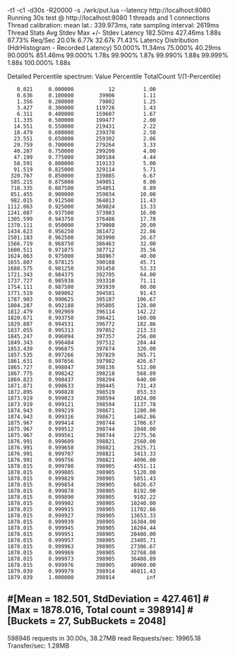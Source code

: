 -t1 -c1 -d30s -R20000 -s ./wrk/put.lua --latency http://localhost:8080
Running 30s test @ http://localhost:8080
  1 threads and 1 connections
  Thread calibration: mean lat.: 339.973ms, rate sampling interval: 2619ms
  Thread Stats   Avg      Stdev     Max   +/- Stdev
    Latency   182.50ms  427.46ms   1.88s    87.73%
    Req/Sec    20.01k     6.77k   32.67k    71.43%
  Latency Distribution (HdrHistogram - Recorded Latency)
 50.000%   11.34ms
 75.000%   40.29ms
 90.000%  851.46ms
 99.000%    1.78s 
 99.900%    1.87s 
 99.990%    1.88s 
 99.999%    1.88s 
100.000%    1.88s 

  Detailed Percentile spectrum:
       Value   Percentile   TotalCount 1/(1-Percentile)

       0.021     0.000000           12         1.00
       0.636     0.100000        39906         1.11
       1.356     0.200000        79802         1.25
       3.427     0.300000       119726         1.43
       6.311     0.400000       159607         1.67
      11.335     0.500000       199477         2.00
      14.551     0.550000       219431         2.22
      18.479     0.600000       239370         2.50
      23.551     0.650000       259302         2.86
      29.759     0.700000       279264         3.33
      40.287     0.750000       299200         4.00
      47.199     0.775000       309184         4.44
      58.591     0.800000       319133         5.00
      91.519     0.825000       329114         5.71
     320.767     0.850000       339085         6.67
     585.215     0.875000       349051         8.00
     718.335     0.887500       354051         8.89
     851.455     0.900000       359034        10.00
     982.015     0.912500       364013        11.43
    1112.063     0.925000       369024        13.33
    1241.087     0.937500       373983        16.00
    1305.599     0.943750       376486        17.78
    1370.111     0.950000       379008        20.00
    1434.623     0.956250       381472        22.86
    1501.183     0.962500       383990        26.67
    1566.719     0.968750       386463        32.00
    1600.511     0.971875       387712        35.56
    1624.063     0.975000       388967        40.00
    1655.807     0.978125       390188        45.71
    1688.575     0.981250       391458        53.33
    1721.343     0.984375       392705        64.00
    1737.727     0.985938       393310        71.11
    1754.111     0.987500       393939        80.00
    1771.519     0.989062       394581        91.43
    1787.903     0.990625       395187       106.67
    1804.287     0.992188       395805       128.00
    1812.479     0.992969       396114       142.22
    1820.671     0.993750       396421       160.00
    1829.887     0.994531       396772       182.86
    1837.055     0.995313       397052       213.33
    1845.247     0.996094       397357       256.00
    1849.343     0.996484       397512       284.44
    1853.439     0.996875       397674       320.00
    1857.535     0.997266       397829       365.71
    1861.631     0.997656       397982       426.67
    1865.727     0.998047       398136       512.00
    1867.775     0.998242       398218       568.89
    1869.823     0.998437       398294       640.00
    1871.871     0.998633       398445       731.43
    1872.895     0.998828       398519       853.33
    1873.919     0.999023       398594      1024.00
    1873.919     0.999121       398594      1137.78
    1874.943     0.999219       398671      1280.00
    1874.943     0.999316       398671      1462.86
    1875.967     0.999414       398744      1706.67
    1875.967     0.999512       398744      2048.00
    1875.967     0.999561       398744      2275.56
    1876.991     0.999609       398821      2560.00
    1876.991     0.999658       398821      2925.71
    1876.991     0.999707       398821      3413.33
    1876.991     0.999756       398821      4096.00
    1878.015     0.999780       398905      4551.11
    1878.015     0.999805       398905      5120.00
    1878.015     0.999829       398905      5851.43
    1878.015     0.999854       398905      6826.67
    1878.015     0.999878       398905      8192.00
    1878.015     0.999890       398905      9102.22
    1878.015     0.999902       398905     10240.00
    1878.015     0.999915       398905     11702.86
    1878.015     0.999927       398905     13653.33
    1878.015     0.999939       398905     16384.00
    1878.015     0.999945       398905     18204.44
    1878.015     0.999951       398905     20480.00
    1878.015     0.999957       398905     23405.71
    1878.015     0.999963       398905     27306.67
    1878.015     0.999969       398905     32768.00
    1878.015     0.999973       398905     36408.89
    1878.015     0.999976       398905     40960.00
    1879.039     0.999979       398914     46811.43
    1879.039     1.000000       398914          inf
#[Mean    =      182.501, StdDeviation   =      427.461]
#[Max     =     1878.016, Total count    =       398914]
#[Buckets =           27, SubBuckets     =         2048]
----------------------------------------------------------
  598946 requests in 30.00s, 38.27MB read
Requests/sec:  19965.18
Transfer/sec:      1.28MB

